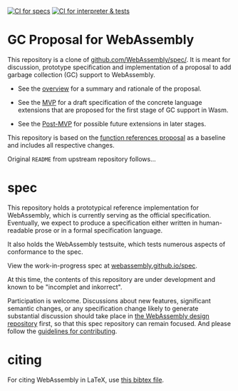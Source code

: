 [![CI for specs](https://github.com/WebAssembly/gc/actions/workflows/ci-spec.yml/badge.svg)](https://github.com/WebAssembly/gc/actions/workflows/ci-spec.yml)
[![CI for interpreter & tests](https://github.com/WebAssembly/gc/actions/workflows/ci-interpreter.yml/badge.svg)](https://github.com/WebAssembly/gc/actions/workflows/ci-interpreter.yml)

# GC Proposal for WebAssembly

This repository is a clone of [github.com/WebAssembly/spec/](https://github.com/WebAssembly/spec/).
It is meant for discussion, prototype specification and implementation of a proposal to add garbage collection (GC) support to WebAssembly.

* See the [overview](proposals/gc/Overview.md) for a summary and rationale of the proposal.

* See the [MVP](proposals/gc/MVP.md) for a draft specification of the concrete language extensions that are proposed for the first stage of GC support in Wasm.

* See the [Post-MVP](proposals/gc/Post-MVP.md) for possible future extensions in later stages.

<!--
* See the [modified spec](https://webassembly.github.io/gc/core) for details.
-->

This repository is based on the [function references proposal](proposals/function-references/Overview.md) as a baseline and includes all respective changes.

Original `README` from upstream repository follows...

# spec

This repository holds a prototypical reference implementation for WebAssembly,
which is currently serving as the official specification. Eventually, we expect
to produce a specification either written in human-readable prose or in a formal
specification language.

It also holds the WebAssembly testsuite, which tests numerous aspects of
conformance to the spec.

View the work-in-progress spec at [webassembly.github.io/spec](https://webassembly.github.io/spec/).

At this time, the contents of this repository are under development and known
to be "incomplet and inkorrect".

Participation is welcome. Discussions about new features, significant semantic
changes, or any specification change likely to generate substantial discussion
should take place in
[the WebAssembly design repository](https://github.com/WebAssembly/design)
first, so that this spec repository can remain focused. And please follow the
[guidelines for contributing](Contributing.md).

# citing

For citing WebAssembly in LaTeX, use [this bibtex file](wasm-specs.bib).
